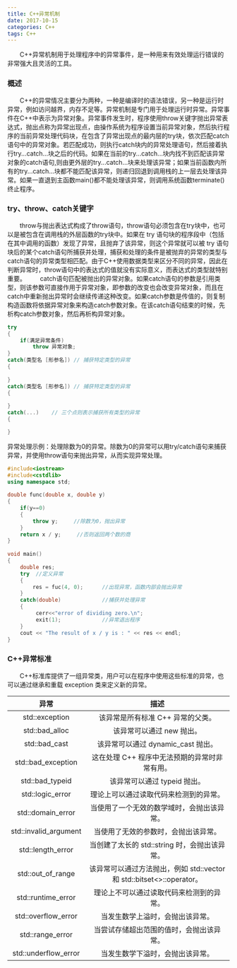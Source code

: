 ```yaml
---
title: C++异常机制
date: 2017-10-15
categories: C++
tags: C++
---
```


&emsp;&emsp;C++异常机制用于处理程序中的异常事件，是一种用来有效处理运行错误的非常强大且灵活的工具。
<!--more-->

### 概述
&emsp;&emsp;C++的异常情况主要分为两种，一种是编译时的语法错误，另一种是运行时异常，例如访问越界，内存不足等。异常机制是专门用于处理运行时异常。异常事件在C++中表示为异常对象。异常事件发生时，程序使用throw关键字抛出异常表达式，抛出点称为异常出现点，由操作系统为程序设置当前异常对象，然后执行程序的当前异常处理代码块，在包含了异常出现点的最内层的try块，依次匹配catch语句中的异常对象。若匹配成功，则执行catch块内的异常处理语句，然后接着执行try...catch...块之后的代码。如果在当前的try...catch...块内找不到匹配该异常对象的catch语句,则由更外层的try...catch...块来处理该异常；如果当前函数内所有的try...catch...块都不能匹配该异常，则递归回退到调用栈的上一层去处理该异常。如果一直退到主函数main()都不能处理该异常，则调用系统函数terminate()终止程序。

### try、throw、catch关键字
&emsp;&emsp;throw与抛出表达式构成了throw语句，throw语句必须包含在try块中，也可以是被包含在调用栈的外层函数的try块中。如果在 try 语句块的程序段中（包括在其中调用的函数）发现了异常，且抛弃了该异常，则这个异常就可以被 try 语句块后的某个catch语句所捕获并处理，捕获和处理的条件是被抛弃的异常的类型与catch语句的异常类型相匹配。由于C++使用数据类型来区分不同的异常，因此在判断异常时，throw语句中的表达式的值就没有实际意义，而表达式的类型就特别重要。
&emsp;&emsp;catch语句匹配被抛出的异常对象。如果catch语句的参数是引用类型，则该参数可直接作用于异常对象，即参数的改变也会改变异常对象，而且在catch中重新抛出异常时会继续传递这种改变。如果catch参数是传值的，则复制构造函数将依据异常对象来构造catch参数对象。在该catch语句结束的时候，先析构catch参数对象，然后再析构异常对象。
```cpp
try 
{  
    if(满足异常条件)
        throw 异常对象;  
}  
catch(类型名 [形参名]) // 捕获特定类型的异常  
{  
 
}  
catch(类型名 [形参名]) // 捕获特定类型的异常  
{  
 
}  
catch(...)    // 三个点则表示捕获所有类型的异常  
{  

}
```

异常处理示例：处理除数为0的异常。除数为0的异常可以用try/catch语句来捕获异常，并使用throw语句来抛出异常，从而实现异常处理。
```cpp
#include<iostream>       
#include<cstdlib>
using namespace std;  
 
double func(double x, double y)
{  
    if(y==0)  
    {  
        throw y;     //除数为0，抛出异常  
    }  
    return x / y;     //否则返回两个数的商  
}  
 
void main()  
{  
    double res;  
    try  //定义异常  
    {   
        res = fuc(4, 0);      //出现异常，函数内部会抛出异常  
    }  
    catch(double)             //捕获并处理异常  
    {  
         cerr<<"error of dividing zero.\n";  
         exit(1);             //异常退出程序  
    }  
    cout << "The result of x / y is : " << res << endl;
}
```

### C++异常标准
&emsp;&emsp;C++标准库提供了一组异常类，用户可以在程序中使用这些标准的异常，也可以通过继承和重载 exception 类来定义新的异常。

异常                        |描述
:---:                       | :---:
std::exception              |该异常是所有标准 C++ 异常的父类。
std::bad_alloc              |该异常可以通过 new 抛出。
std::bad_cast               |该异常可以通过 dynamic_cast 抛出。
std::bad_exception          |这在处理 C++ 程序中无法预期的异常时非常有用。
std::bad_typeid             |该异常可以通过 typeid 抛出。
std::logic_error            |理论上可以通过读取代码来检测到的异常。
std::domain_error           |当使用了一个无效的数学域时，会抛出该异常。
std::invalid_argument       |当使用了无效的参数时，会抛出该异常。
std::length_error           |当创建了太长的 std::string 时，会抛出该异常。
std::out_of_range           |该异常可以通过方法抛出，例如 std::vector 和 std::bitset<>::operator。
std::runtime_error          |理论上不可以通过读取代码来检测到的异常。
std::overflow_error         |当发生数学上溢时，会抛出该异常。
std::range_error            |当尝试存储超出范围的值时，会抛出该异常。
std::underflow_error        |当发生数学下溢时，会抛出该异常。

